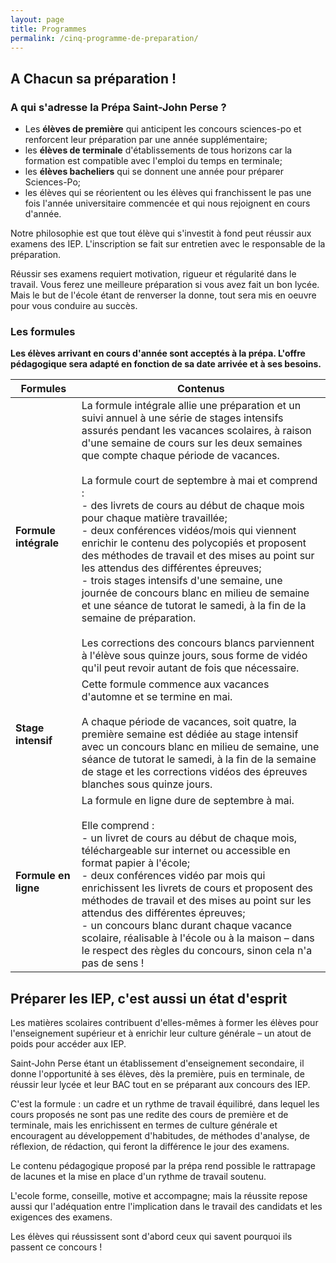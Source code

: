 ```yaml
---
layout: page
title: Programmes
permalink: /cinq-programme-de-preparation/
---
```


## A Chacun sa préparation !

### A qui s'adresse la Prépa Saint-John Perse ? 

- Les **élèves de première** qui anticipent les concours sciences-po et renforcent leur préparation par une année supplémentaire;
- les **élèves de terminale** d'établissements de tous horizons car la formation est compatible avec l'emploi du temps en terminale; 
- les **élèves bacheliers** qui se donnent une année pour préparer Sciences-Po; 
- les élèves qui se réorientent ou les élèves qui franchissent le pas une fois l'année universitaire commencée et qui nous rejoignent en cours d'année. 

Notre philosophie est que tout élève qui s'investit à fond peut réussir aux examens des IEP. L'inscription se fait sur entretien avec le responsable de la préparation. 

Réussir ses examens requiert motivation, rigueur et régularité dans le travail. Vous ferez une meilleure préparation si vous avez fait un bon lycée. Mais le but de l'école étant de renverser la donne, tout sera mis en oeuvre pour vous conduire au succès.

### Les formules

**Les élèves arrivant en cours d'année sont acceptés à la prépa. L'offre pédagogique sera adapté en fonction de sa date arrivée et à ses besoins.**

| Formules | Contenus |
|----------|----------|
| **Formule intégrale** |La formule intégrale allie une préparation et un suivi annuel à une série de stages intensifs assurés pendant les vacances scolaires, à raison d'une semaine de cours sur les deux semaines que compte chaque période de vacances.<br><br>La formule court de septembre à mai et comprend :<br>- des livrets de cours au début de chaque mois pour chaque matière travaillée;<br>- deux conférences vidéos/mois qui viennent enrichir le contenu des polycopiés et proposent des méthodes de travail et des mises au point sur les attendus des différentes épreuves;<br>- trois stages intensifs d'une semaine, une journée de concours blanc en milieu de semaine et une séance de tutorat le samedi, à la fin de la semaine de préparation.<br><br>Les corrections des concours blancs parviennent à l'élève sous quinze jours, sous forme de vidéo qu'il peut revoir autant de fois que nécessaire. |
| **Stage intensif** |Cette formule commence aux vacances d'automne et se termine en mai.<br><br>A chaque période de vacances, soit quatre, la première semaine est dédiée au stage intensif avec un concours blanc en milieu de semaine, une séance de tutorat le samedi, à la fin de la semaine de stage et les corrections vidéos des épreuves blanches sous quinze jours. |
| **Formule en ligne** |La formule en ligne dure de septembre à mai.<br><br>Elle comprend :<br>- un livret de cours au début de chaque mois, téléchargeable sur internet ou accessible en format papier à l'école;<br>- deux conférences vidéo par mois qui enrichissent les livrets de cours et proposent des méthodes de travail et des mises au point sur les attendus des différentes épreuves;<br>- un concours blanc durant chaque vacance scolaire, réalisable à l'école ou à la maison – dans le respect des règles du concours, sinon cela n'a pas de sens ! |

## Préparer les IEP, c'est aussi un état d'esprit

Les matières scolaires contribuent d'elles-mêmes à former les élèves pour l'enseignement supérieur et à enrichir leur culture générale – un atout de poids pour accéder aux IEP. 

Saint-John Perse étant un établissement d'enseignement secondaire, il donne l'opportunité à ses élèves, dès la première, puis en terminale, de réussir leur lycée et leur BAC tout en se préparant aux concours des IEP. 

C'est la formule : un cadre et un rythme de travail équilibré, dans lequel les cours proposés ne sont pas une redite des cours de première et de terminale, mais les enrichissent en termes de culture générale et encouragent au développement d'habitudes, de méthodes d'analyse, de réflexion, de rédaction, qui feront la différence le jour des examens. 

Le contenu pédagogique proposé par la prépa rend possible le rattrapage de lacunes et la mise en place d'un rythme de travail soutenu. 

L'ecole forme, conseille, motive et accompagne; mais la réussite repose aussi qur l'adéquation entre  l'implication dans le travail des candidats et les exigences des examens. 

Les élèves qui réussissent sont d'abord ceux qui savent pourquoi ils passent ce concours !
